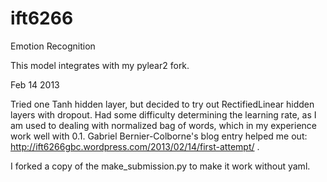 ift6266
=======

Emotion Recognition

This model integrates with my pylear2 fork.

Feb 14 2013

Tried one Tanh hidden layer, but decided to try out RectifiedLinear hidden
layers with dropout. Had some difficulty determining the learning rate, as I
am used to dealing with normalized bag of words, which in my experience 
work well with 0.1. Gabriel Bernier-Colborne's blog entry helped me out:
http://ift6266gbc.wordpress.com/2013/02/14/first-attempt/ .

I forked a copy of the make_submission.py to make it work without yaml.